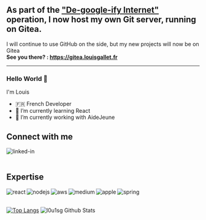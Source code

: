 ## As part of the ["De-google-ify Internet"](https://degooglisons-internet.org/en/) operation, I now host my own Git server, running on Gitea. 
I will continue to use GitHub on the side, but my new projects will now be on Gitea  
**See you there? : https://gitea.louisgallet.fr**

--- 

### Hello World 👋


I'm Louis
-  🇫🇷 French Developer  
- 🌱 I’m currently learning React
- 👯 I’m currently working with AideJeune 




<!--
**l0u1sg/l0u1sg** is a ✨ _special_ ✨ repository because its `README.md` (this file) appears on your GitHub profile.

Here are some ideas to get you started:

- 🔭 I’m currently working on ...
- 🌱 I’m currently learning ...
- 👯 I’m looking to collaborate on ...
- 🤔 I’m looking for help with ...
- 💬 Ask me about ...
- 📫 How to reach me: ...
- 😄 Pronouns: ...
- ⚡ Fun fact: ...
-->

## Connect with me
[<img align="left" alt="linked-in" src="https://img.shields.io/badge/linkedin-%230077B5.svg?&style=for-the-badge&logo=linkedin&logoColor=white" />](https://www.linkedin.com/in/louis-g-742ba31b8)
<!-- [<img align="left" alt="medium" src="https://img.shields.io/badge/medium-%2312100E.svg?&style=for-the-badge&logo=medium&logoColor=white" />](https://56faisal.medium.com/)
[<img align="left" alt="stack-overflow" src="https://img.shields.io/badge/stack%20overflow-FE7A16?logo=stack-overflow&logoColor=white&style=for-the-badge" />](https://stackoverflow.com/users/5379437/mohammad-faisal)
[<img align="left" alt="facebook" src="https://img.shields.io/badge/facebook-%231877F2.svg?&style=for-the-badge&logo=facebook&logoColor=white" />](https://www.facebook.com/56faisal/) 
[<img align="left" alt="twitter" src="https://img.shields.io/badge/twitter-%231DA1F2.svg?&style=for-the-badge&logo=twitter&logoColor=white" />](https://twitter.com/Mohamma88766694) -->
<br>
<br>

## Expertise
<img align="left" alt="react" src="https://img.shields.io/badge/Angular-%2320232a.svg?&style=for-the-badge&logo=angular" />
<img align="left" alt="nodejs" src="https://img.shields.io/badge/node.js%20-%2343853D.svg?&style=for-the-badge&logo=node.js&logoColor=white" />
<img align="left" alt="aws" src="https://img.shields.io/badge/Amazon%20AWS-%23232F3E?logo=amazon-aws&logoColor=white&style=for-the-badge" />
<img align="left" alt="medium" src="https://img.shields.io/badge/postgres-%23316192.svg?&style=for-the-badge&logo=postgresql&logoColor=white" />
<img align="left" alt="apple" src="https://img.shields.io/badge/Apple-%23316192.svg?&style=for-the-badge&logo=apple&logoColor=white" />
<img align="left" alt="spring" src="https://img.shields.io/badge/spring%20-%236DB33F.svg?&style=for-the-badge&logo=spring&logoColor=white" />

<br>
<br>


[![Top Langs](https://github-readme-stats.vercel.app/api/top-langs/?username=l0u1sg)](https://github.com/anuraghazra/github-readme-stats)
![l0u1sg Github Stats](https://github-readme-stats.vercel.app/api?username=l0u1sg&show_icons=true&title_color=fff&icon_color=79ff97&text_color=9f9f9f&bg_color=151515&count_private=true)

